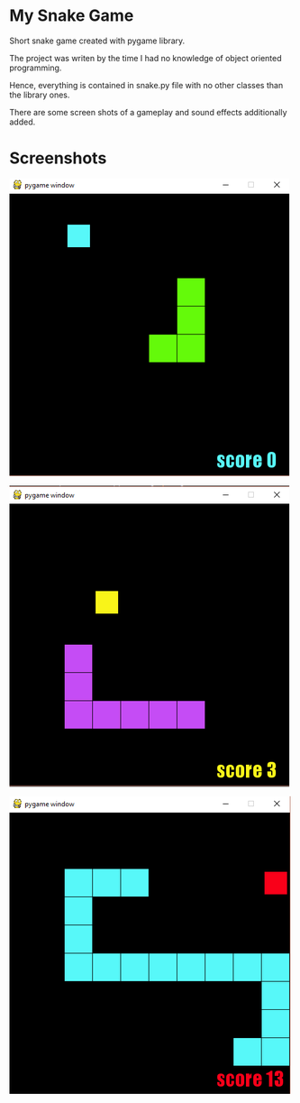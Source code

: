 # My Snake Game

Short snake game created with pygame library.

The project was writen by the time I had no knowledge of object oriented programming.

Hence, everything is contained in snake.py file with no other classes than the library ones.

There are some screen shots of a gameplay and sound effects additionally added.

# Screenshots

![alt text](https://github.com/xeronms/snake_game/blob/master/screenshot1.png)

![alt text](https://github.com/xeronms/snake_game/blob/master/screenshot2.png)

![alt text](https://github.com/xeronms/snake_game/blob/master/screenshot3.png)
